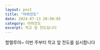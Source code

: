 ```yaml
---
layout: post
title: "야외전도"
date: 2024-07-13 20:50:03
category: 야외전도
excerpt: 학교 앞 전도입니다
---
```

  
할렐루야~이번 주부터 학교 앞 전도를 실시합니다


